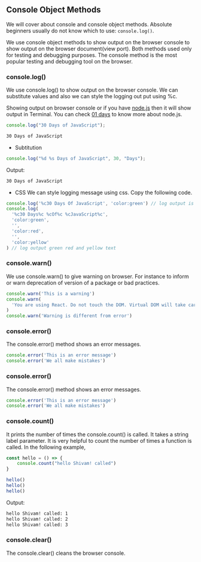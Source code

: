 ## Console Object Methods
We will cover about console and console object methods. Absolute beginners usually do not know which to use: `console.log()`.

We use console object methods to show output on the browser console to show output on the browser document(view port). Both methods used only for testing and debugging purposes. The console method is the most popular testing and debugging tool on the browser.

### console.log()
We use console.log() to show output on the browser console. We can substitute values and also we can style the logging out put using %c.

Showing output on browser console or if you have [node.js](https://nodejs.org/en) then it will show output in Terminal. You can check [01 days](./02-Installation.md) to know more about node.js.

```javascript
console.log("30 Days of JavaScript");
```

```bash
30 Days of JavaScript
```
* Subtitution

```javascript
console.log("%d %s Days of JavaScript", 30, "Days");
```

Output:
```bash
30 Days of JavaScript
```

* CSS
We can style logging message using css. Copy the following code.

```javascript
console.log('%c30 Days Of JavaScript', 'color:green') // log output is green
console.log(
  '%c30 Days%c %cOf%c %cJavaScript%c',
  'color:green',
  '',
  'color:red',
  '',
  'color:yellow'
) // log output green red and yellow text
```

### console.warn()
We use console.warn() to give warning on browser. For instance to inform or warn deprecation of version of a package or bad practices.

```javascript
console.warn('This is a warning')
console.warn(
  'You are using React. Do not touch the DOM. Virtual DOM will take care of handling the DOM!'
)
console.warn('Warning is different from error')
```

### console.error()
The console.error() method shows an error messages.

```javascript
console.error('This is an error message')
console.error('We all make mistakes')
```

### console.error()
The console.error() method shows an error messages.

```javascript
console.error('This is an error message')
console.error('We all make mistakes')
```

### console.count()
It prints the number of times the console.count() is called. It takes a string label parameter. It is very helpful to count the number of times a function is called. In the following example,

```javascript
const hello = () => {
    console.count("hello Shivam! called")
}

hello()
hello()
hello()
```
Output:
```bash
hello Shivam! called: 1
hello Shivam! called: 2
hello Shivam! called: 3
```
### console.clear()
The console.clear() cleans the browser console.